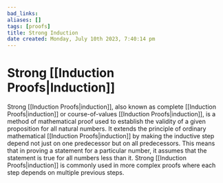 ```yaml
---
bad_links: 
aliases: []
tags: [proofs]
title: Strong Induction
date created: Monday, July 10th 2023, 7:40:14 pm
---
```

# Strong [[Induction Proofs|Induction]]

Strong [[Induction Proofs|induction]], also known as complete [[Induction Proofs|induction]] or course-of-values [[Induction Proofs|induction]], is a method of mathematical proof used to establish the validity of a given proposition for all natural numbers. It extends the principle of ordinary mathematical [[Induction Proofs|induction]] by making the inductive step depend not just on one predecessor but on all predecessors. This means that in proving a statement for a particular number, it assumes that the statement is true for all numbers less than it. Strong [[Induction Proofs|induction]] is commonly used in more complex proofs where each step depends on multiple previous steps.
